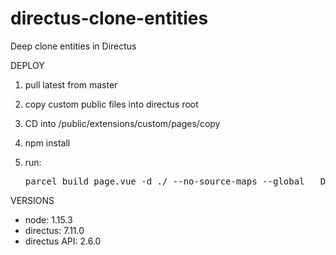 # directus-clone-entities
Deep clone entities in Directus

DEPLOY
1. pull latest from master

2. copy custom public files into directus root

3. CD into /public/extensions/custom/pages/copy

4. npm install

5. run:
   <pre>parcel build page.vue -d ./ --no-source-maps --global __DirectusExtension__</pre>



VERSIONS
- node: 1.15.3
- directus: 7.11.0
- directus API: 2.6.0
